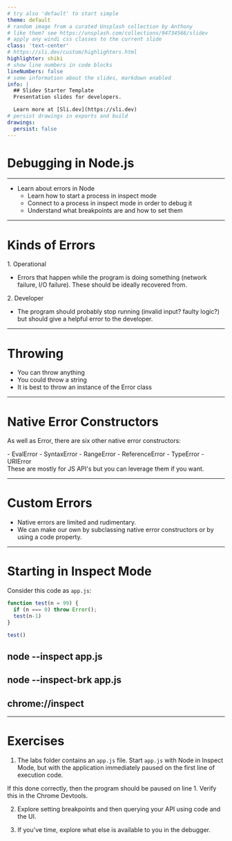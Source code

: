 ```yaml
---
# try also 'default' to start simple
theme: default
# random image from a curated Unsplash collection by Anthony
# like them? see https://unsplash.com/collections/94734566/slidev
# apply any windi css classes to the current slide
class: 'text-center'
# https://sli.dev/custom/highlighters.html
highlighter: shiki
# show line numbers in code blocks
lineNumbers: false
# some information about the slides, markdown enabled
info: |
  ## Slidev Starter Template
  Presentation slides for developers.

  Learn more at [Sli.dev](https://sli.dev)
# persist drawings in exports and build
drawings:
  persist: false
---
```


# Debugging in Node.js

---
  - Learn about errors in Node
	- Learn how to start a process in inspect mode
	- Connect to a process in inspect mode in order to debug it
	- Understand what breakpoints are and how to set them

---

# Kinds of Errors

<div v-click>
1. Operational

- Errors that happen while the program is doing something (network failure, I/O failure).
These should be ideally recovered from.
</div>

<div v-click>
2. Developer

- The program should probably stop running (invalid input? faulty logic?) but should give a helpful error to the developer.
</div>

---

# Throwing

- You can throw anything
- You could throw a string
- It is best to throw an instance of the Error class

---

# Native Error Constructors

As well as Error, there are six other native error constructors:

<div v-click>
- EvalError
- SyntaxError
- RangeError
- ReferenceError
- TypeError
- URIError
</div>

<div v-click>
These are mostly for JS API's but you can leverage them if you want.
</div>

---

# Custom Errors

- Native errors are limited and rudimentary.
- We can make our own by subclassing native error constructors or by using a code property.


---

# Starting in Inspect Mode

Consider this code as `app.js`:
```js 
function test(n = 99) {
  if (n === 0) throw Error();
  test(n-1)
}

test()
```

## node --inspect app.js
## node --inspect-brk app.js
## chrome://inspect

--- 

# Exercises

1. The labs folder contains an `app.js` file. Start `app.js` with Node in Inspect Mode, but with the application immediately paused on the first line of execution code.

If this done correctly, then the program should be paused on line 1. Verify this in the Chrome Devtools.

2. Explore setting breakpoints and then querying your API using code and the UI.

3. If you've time, explore what else is available to you in the debugger.